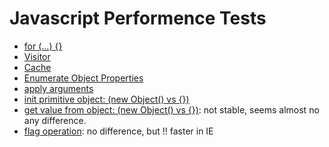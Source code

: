 Javascript Performence Tests
=============

- [for (...) {}](http://jsperf.com/i-vs-i-jare)
- [Visitor](http://jsperf.com/visitor)
- [Cache](http://jsperf.com/cache-in-loop/2)
- [Enumerate Object Properties](http://jsperf.com/enumerate-object-properties-vs-array-items/4)
- [apply arguments](http://jsperf.com/calling-function-vs-apply-with-arguments/4)
- [init primitive object: (new Object() vs {})](http://jsperf.com/new-object/2/)
- [get value from object: (new Object() vs {})](http://jsperf.com/get-value-from-object-vs-hashtable): not stable, seems almost no any difference.
- [flag operation](http://jsperf.com/flag-op): no difference, but !! faster in IE 

